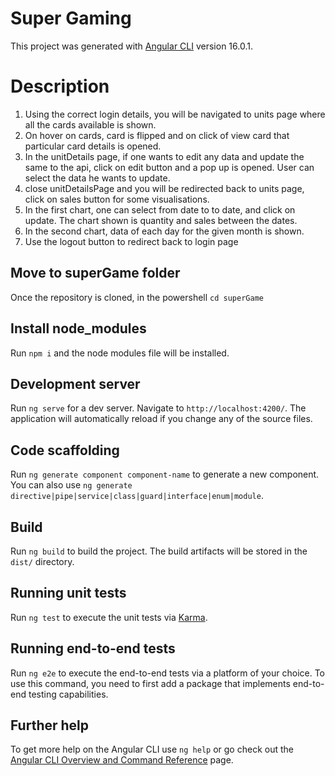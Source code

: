 # Super Gaming

This project was generated with [Angular CLI](https://github.com/angular/angular-cli) version 16.0.1.
# Description
1) Using the correct login details, you will be navigated to units page where all the cards available is shown.
2) On hover on cards, card is flipped and on click of view card that particular card details is opened.
3) In the unitDetails page, if one wants to edit any data and update the same to the api, click on edit button and a pop up is opened. User can select the data he wants to update.
4) close unitDetailsPage and you will be redirected back to units page, click on sales button for some visualisations.
5) In the first chart, one can select from date to to date, and click on update. The chart shown is quantity and sales between the dates.
6) In the second chart, data of each day for the given month is shown.
7) Use the logout button to redirect back to login page

## Move to superGame folder

Once the repository is cloned, in the powershell `cd superGame`

## Install node_modules

Run `npm i` and the node modules file will be installed.

## Development server

Run `ng serve` for a dev server. Navigate to `http://localhost:4200/`. The application will automatically reload if you change any of the source files.

## Code scaffolding

Run `ng generate component component-name` to generate a new component. You can also use `ng generate directive|pipe|service|class|guard|interface|enum|module`.

## Build

Run `ng build` to build the project. The build artifacts will be stored in the `dist/` directory.

## Running unit tests

Run `ng test` to execute the unit tests via [Karma](https://karma-runner.github.io).

## Running end-to-end tests

Run `ng e2e` to execute the end-to-end tests via a platform of your choice. To use this command, you need to first add a package that implements end-to-end testing capabilities.

## Further help

To get more help on the Angular CLI use `ng help` or go check out the [Angular CLI Overview and Command Reference](https://angular.io/cli) page.
